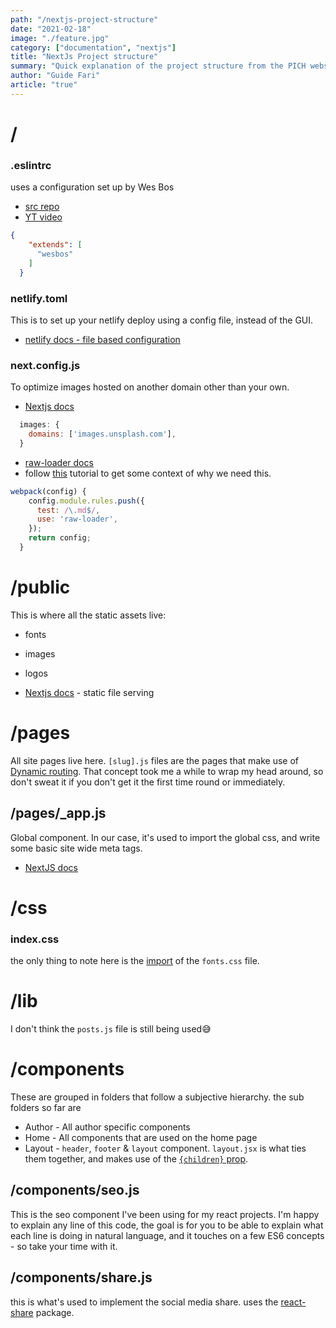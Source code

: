 ```yaml
---
path: "/nextjs-project-structure"
date: "2021-02-18"
image: "./feature.jpg"
category: ["documentation", "nextjs"]
title: "NextJs Project structure"
summary: "Quick explanation of the project structure from the PICH website for project handover"
author: "Guide Fari"
article: "true"
---
```


# /

### .eslintrc
uses a configuration set up by Wes Bos 

- [src repo](https://github.com/wesbos/eslint-config-wesbos)
- [YT video](https://www.youtube.com/watch?v=lHAeK8t94as&ab_channel=WesBos)

```json
{
    "extends": [
      "wesbos"
    ]
  }
```

### netlify.toml
This is to set up your netlify deploy using a config file, instead of the GUI.
- [netlify docs - file based configuration](https://docs.netlify.com/configure-builds/file-based-configuration/)

### next.config.js
To optimize images hosted on another domain other than your own.
- [Nextjs docs](https://nextjs.org/docs/basic-features/image-optimization#domains)
```js
  images: {
    domains: ['images.unsplash.com'],
  }
```
- [raw-loader docs](https://www.npmjs.com/package/raw-loader)
- follow [this](https://www.pullrequest.com/blog/build-a-blog-with-nextjs-and-markdown/) tutorial to get some context of why we need this.
```js
webpack(config) {
    config.module.rules.push({
      test: /\.md$/,
      use: 'raw-loader',
    });
    return config;
  }
```

# /public
This is where all the static assets live:
- fonts
- images
- logos

- [Nextjs docs](https://nextjs.org/docs/basic-features/static-file-serving) - static file serving

# /pages
All site pages live here. `[slug].js` files are the pages that make use of [Dynamic routing](https://nextjs.org/docs/routing/dynamic-routes). That concept took me a while to wrap my head around, so don't sweat it if you don't get it the first time round or immediately.

## /pages/_app.js
Global component. In our case, it's used to import the global css, and write some basic site wide meta tags.
- [NextJS docs](https://nextjs.org/docs/advanced-features/custom-app)

# /css
### index.css
the only thing to note here is the [import](https://developer.mozilla.org/en-US/docs/Web/CSS/@import) of the `fonts.css` file.

# /lib
I don't think the `posts.js` file is still being used😅

# /components
These are grouped in folders that follow a subjective hierarchy. the sub folders so far are
- Author - All author specific components
- Home - All components that are used on the home page
- Layout - `header`, `footer` & `layout` component. `layout.jsx` is what ties them together, and makes use of the [`{children}` prop](https://www.netlify.com/blog/2020/12/17/react-children-the-misunderstood-prop/).

## /components/seo.js
This is the seo component I've been using for my react projects. I'm happy to explain any line of this code, the goal is for you to be able to explain what each line is doing in natural language, and it touches on a few ES6 concepts - so take your time with it.

## /components/share.js
this is what's used to implement the social media share. uses the [react-share](https://www.npmjs.com/package/react-share) package.